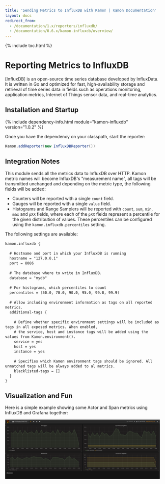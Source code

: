 ```yaml
---
title: 'Sending Metrics to InfluxDB with Kamon | Kamon Documentation'
layout: docs
redirect_from:
  - /documentation/1.x/reporters/influxdb/
  - /documentation/0.6.x/kamon-influxdb/overview/
---
```


{% include toc.html %}

Reporting Metrics to InfluxDB
===================

[InfluxDB] is an open-source time series database developed by InfluxData. It is written in Go and optimized for fast,
high-availability storage and retrieval of time series data in fields such as operations monitoring, application metrics,
Internet of Things sensor data, and real-time analytics.


## Installation and Startup

{% include dependency-info.html module="kamon-influxdb" version="1.0.2" %}

Once you have the dependency on your classpath, start the reporter:

```scala
Kamon.addReporter(new InfluxDBReporter())
```

## Integration Notes

This module sends all the metrics data to InfluxDB over HTTP. Kamon metric names will become InfluxDB's "measurement name",
all tags will be transmitted unchanged and depending on the metric type, the following fields will be added:
  - Counters will be reported with a single `count` field.
  - Gauges will be reported with a single `value` field.
  - Histograms and Range Samplers will be reported with `count`, `sum`, `min`, `max` and `pXX` fields, where each of the
    `pXX` fields represent a percentile for the given distribution of values. These percentiles can be configured using
    the `kamon.influxdb.percentiles` setting.

The following settings are available:

```typesafeconfig
kamon.influxdb {

  # Hostname and port in which your InfluxDB is running
  hostname = "127.0.0.1"
  port = 8086

  # The database where to write in InfluxDB.
  database = "mydb"

  # For histograms, which percentiles to count
  percentiles = [50.0, 70.0, 90.0, 95.0, 99.0, 99.9]

  # Allow including environment information as tags on all reported metrics.
  additional-tags {

    # Define whether specific environment settings will be included as tags in all exposed metrics. When enabled,
    # the service, host and instance tags will be added using the values from Kamon.environment().
    service = yes
    host = yes
    instance = yes

    # Specifies which Kamon environment tags should be ignored. All unmatched tags will be always added to al metrics.
    blacklisted-tags = []
  }
}

```


Visualization and Fun
---------------------

Here is a simple example showing some Actor and Span metrics using InfluxDB and Grafana together:

<img class="img-fluid my-4" src="/assets/img/influxdb-dashboard.png">

[Datadog]: http://www.datadoghq.com/
[get started]: /docs/latest/guides/getting-started/
